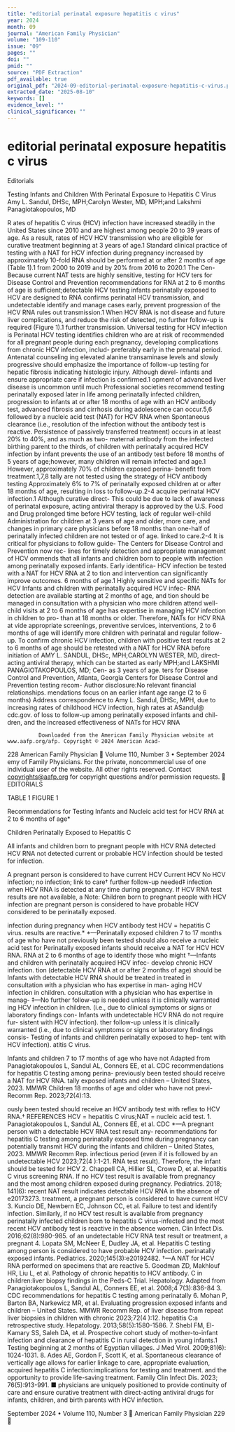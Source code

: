 ```yaml
---
title: "editorial perinatal exposure hepatitis c virus"
year: 2024
month: 09
journal: "American Family Physician"
volume: "109-110"
issue: "09"
pages: ""
doi: ""
pmid: ""
source: "PDF Extraction"
pdf_available: true
original_pdf: "2024-09-editorial-perinatal-exposure-hepatitis-c-virus.pdf"
extracted_date: "2025-08-10"
keywords: []
evidence_level: ""
clinical_significance: ""
---
```


# editorial perinatal exposure hepatitis c virus

Editorials


Testing Infants and Children With Perinatal
Exposure to Hepatitis C Virus
Amy L. Sandul, DHSc, MPH;​Carolyn Wester, MD, MPH;​and Lakshmi Panagiotakopoulos, MD




R     ates of hepatitis C virus (HCV) infection have increased
      steadily in the United States since 2010 and are highest
among people 20 to 39 years of age. As a result, rates of HCV
                                                                         HCV transmission who are eligible for curative treatment
                                                                         beginning at 3 years of age.1
                                                                            Standard clinical practice of testing with a NAT for HCV
infection during pregnancy increased by approximately 10-fold            RNA should be performed at or after 2 months of age (Table 1).1
from 2000 to 2019 and by 20% from 2016 to 2020.1 The Cen-                Because current NAT tests are highly sensitive, testing for HCV
ters for Disease Control and Prevention recommendations for              RNA at 2 to 6 months of age is sufficient;​detectable HCV
testing infants perinatally exposed to HCV are designed to               RNA confirms perinatal HCV transmission, and undetectable
identify and manage cases early, prevent progression of the              HCV RNA rules out transmission.1 When HCV RNA is not
disease and future liver complications, and reduce the risk of           detected, no further follow-up is required (Figure 1).1
further transmission. Universal testing for HCV infection is                Perinatal HCV testing identifies children who are at risk of
recommended for all pregnant people during each pregnancy,               developing complications from chronic HCV infection, includ-
preferably early in the prenatal period. Antenatal counseling            ing elevated alanine transaminase levels and slowly progressive
should emphasize the importance of follow-up testing for                 hepatic fibrosis indicating histologic injury. Although devel-
infants and ensure appropriate care if infection is confirmed.1          opment of advanced liver disease is uncommon until much
   Professional societies recommend testing perinatally exposed          later in life among perinatally infected children, progression to
infants at or after 18 months of age with an HCV antibody test,          advanced fibrosis and cirrhosis during adolescence can occur.5,6
followed by a nucleic acid test (NAT) for HCV RNA when                   Spontaneous clearance (i.e., resolution of the infection without
the antibody test is reactive. Persistence of passively transferred      treatment) occurs in at least 20% to 40%, and as much as two-
maternal antibody from the infected birthing parent to the               thirds, of children with perinatally acquired HCV infection by
infant prevents the use of an antibody test before 18 months of          5 years of age;​however, many children will remain infected and
age.1 However, approximately 70% of children exposed perina-             benefit from treatment.1,7,8
tally are not tested using the strategy of HCV antibody testing             Approximately 6% to 7% of perinatally exposed children
at or after 18 months of age, resulting in loss to follow-up.2-4         acquire perinatal HCV infection.1 Although curative direct-
This could be due to lack of awareness of perinatal exposure,            acting antiviral therapy is approved by the U.S. Food and Drug
prolonged time before HCV testing, lack of regular well-child            Administration for children at 3 years of age and older, more
care, and changes in primary care physicians before 18 months            than one-half of perinatally infected children are not tested or
of age.                                                                  linked to care.2-4 It is critical for physicians to follow guide-
   The Centers for Disease Control and Prevention now rec-               lines for timely detection and appropriate management of HCV
ommends that all infants and children born to people with                infection among perinatally exposed infants. Early identifica-
HCV infection be tested with a NAT for HCV RNA at 2 to                   tion and intervention can significantly improve outcomes.
6 months of age.1 Highly sensitive and specific NATs for HCV                Infants and children with perinatally acquired HCV infec-
RNA detection are available starting at 2 months of age, and             tion should be managed in consultation with a physician who
more children attend well-child visits at 2 to 6 months of age           has expertise in managing HCV infection in children to pro-
than at 18 months or older. Therefore, NATs for HCV RNA at               vide appropriate screenings, preventive services, interventions,
2 to 6 months of age will identify more children with perinatal          and regular follow-up. To confirm chronic HCV infection,
                                                                         children with positive test results at 2 to 6 months of age should
                                                                         be retested with a NAT for HCV RNA before initiation of
   AMY L. SANDUL, DHSc, MPH;​CAROLYN WESTER, MD,
                                                                         direct-acting antiviral therapy, which can be started as early
   MPH;​and LAKSHMI PANAGIOTAKOPOULOS, MD;​ Cen-
                                                                         as 3 years of age.
   ters for Disease Control and Prevention, Atlanta, Georgia
                                                                            Centers for Disease Control and Prevention testing recom-
   Author disclosure:​No relevant financial relationships.               mendations focus on an earlier infant age range (2 to 6 months)
   Address correspondence to Amy L. Sandul, DHSc, MPH,                   due to increasing rates of childhood HCV infection, high rates
   at ASandul@​cdc.gov.                                                  of loss to follow-up among perinatally exposed infants and chil-
                                                                         dren, and the increased effectiveness of NATs for HCV RNA

              Downloaded from the American Family Physician website at www.aafp.org/afp. Copyright © 2024 American Acad-
228 American Family Physician	                                                                         Volume 110, Number 3 • September 2024
               emy of Family Physicians. For the private, noncommercial use of one individual user of the website. All other rights
                           reserved. Contact copyrights@aafp.org for copyright questions and/or permission requests.
                                                                                                                                       EDITORIALS



  TABLE 1                                                                     FIGURE 1

  Recommendations for Testing Infants and                                        Nucleic acid test for HCV RNA at 2 to 6 months of age*

  Children Perinatally Exposed to Hepatitis C

  All infants and children born to pregnant people with
                                                                                   HCV RNA detected                HCV RNA not detected
  current or probable HCV infection should be tested for
  infection.

  A pregnant person is considered to have current HCV                                 Current HCV                    No HCV infection; no
                                                                                  infection; link to care†        further follow-up needed‡
  infection when HCV RNA is detected at any time during
  pregnancy. If HCV RNA test results are not available, a                     Note: Children born to pregnant people with HCV infection are
  pregnant person is considered to have probable HCV                          considered to be perinatally exposed.

  infection during pregnancy when HCV antibody test                           HCV = hepatitis C virus.
  results are reactive.*                                                      *—Perinatally exposed children 7 to 17 months of age who have not
                                                                              previously been tested should also receive a nucleic acid test for
  Perinatally exposed infants should receive a NAT for HCV
                                                                              HCV RNA.
  RNA at 2 to 6 months of age to identify those who might
                                                                              †—Infants and children with perinatally acquired HCV infec-
  develop chronic HCV infection.                                              tion (detectable HCV RNA at or after 2 months of age) should be
  Infants with detectable HCV RNA should be treated in                        treated in consultation with a physician who has expertise in man-
                                                                              aging HCV infection in children.
  consultation with a physician who has expertise in manag-
                                                                              ‡—No further follow-up is needed unless it is clinically warranted
  ing HCV infection in children.
                                                                              (i.e., due to clinical symptoms or signs or laboratory findings con-
  Infants with undetectable HCV RNA do not require fur-                       sistent with HCV infection).
  ther follow-up unless it is clinically warranted (i.e., due to
  clinical symptoms or signs or laboratory findings consis-                   Testing of infants and children perinatally exposed to hep-
  tent with HCV infection).                                                   atitis C virus.

  Infants and children 7 to 17 months of age who have not                     Adapted from Panagiotakopoulos L, Sandul AL, Conners EE, et
                                                                              al. CDC recommendations for hepatitis C testing among perina-
  previously been tested should receive a NAT for HCV RNA.
                                                                              tally exposed infants and children – United States, 2023. MMWR
  Children 18 months of age and older who have not previ-                     Recomm Rep. 2023;​72(4):​13.

  ously been tested should receive an HCV antibody test
  with reflex to HCV RNA.†
                                                                            REFERENCES
  HCV = hepatitis C virus;​NAT = nucleic acid test.                         1. Panagiotakopoulos L, Sandul AL, Conners EE, et al. CDC
  *—A pregnant person with a detectable HCV RNA test result any-               recommendations for hepatitis C testing among perinatally exposed
  time during pregnancy can potentially transmit HCV during the                infants and children – United States, 2023. MMWR Recomm Rep.
  infectious period (even if it is followed by an undetectable HCV             2023;​72(4 ):​1-21.
  RNA test result). Therefore, the infant should be tested for HCV          2. Chappell CA, Hillier SL, Crowe D, et al. Hepatitis C virus screening
  RNA. If no HCV test result is available from pregnancy and the most          among children exposed during pregnancy. Pediatrics. 2018;​141(6):​
  recent NAT result indicates detectable HCV RNA in the absence of             e20173273.
  treatment, a pregnant person is considered to have current HCV            3. Kuncio DE, Newbern EC, Johnson CC, et al. Failure to test and identify
  infection. Similarly, if no HCV test result is available from pregnancy      perinatally infected children born to hepatitis C virus-infected
  and the most recent HCV antibody test is reactive in the absence             women. Clin Infect Dis. 2016;​62(8):​980-985.
  of an undetectable HCV RNA test result or treatment, a pregnant           4. Lopata SM, McNeer E, Dudley JA, et al. Hepatitis C testing among
  person is considered to have probable HCV infection.                         perinatally exposed infants. Pediatrics. 2020;​145(3):​e20192482.
  †—A NAT for HCV RNA performed on specimens that are reactive              5. Goodman ZD, Makhlouf HR, Liu L, et al. Pathology of chronic hepatitis
  to HCV antibody.                                                             C in children:​liver biopsy findings in the Peds-C Trial. Hepatology.
  Adapted from Panagiotakopoulos L, Sandul AL, Conners EE, et al.              2008;​4 7(3):​836-84 3.
  CDC recommendations for hepatitis C testing among perinatally             6. Mohan P, Barton BA, Narkewicz MR, et al. Evaluating progression
  exposed infants and children – United States. MMWR Recomm Rep.               of liver disease from repeat liver biopsies in children with chronic
  2023;​72(4 ):​12.                                                            hepatitis C:​a retrospective study. Hepatology. 2013;​58(5):​1580-1586.
                                                                            7. Shebl FM, El-Kamary SS, Saleh DA, et al. Prospective cohort study
                                                                               of mother-to-infant infection and clearance of hepatitis C in rural
detection in young infants.1 Testing beginning at 2 months of                  Egyptian villages. J Med Virol. 2009;​81(6):​1024-1031.
                                                                            8. Ades AE, Gordon F, Scott K, et al. Spontaneous clearance of vertically
age allows for earlier linkage to care, appropriate evaluation,
                                                                               acquired hepatitis C infection:​implications for testing and treatment.
and the opportunity to provide life-saving treatment. Family                   Clin Infect Dis. 2023;​76(5):​913-991. ■
physicians are uniquely positioned to provide continuity of care
and ensure curative treatment with direct-acting antiviral drugs
for infants, children, and birth parents with HCV infection.

September 2024 • Volume 110, Number 3                                                                              American Family Physician 229
